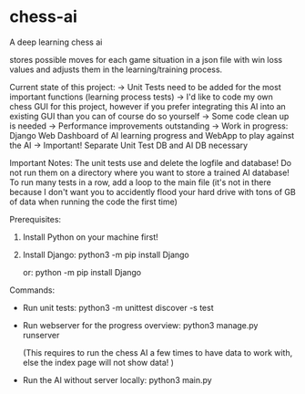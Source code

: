 # chess-ai

A deep learning chess ai

stores possible moves for each game situation in a json file with win loss values and adjusts them in the learning/training process.

Current state of this project:
-> Unit Tests need to be added for the most important functions (learning process tests)
-> I'd like to code my own chess GUI for this project, however if you prefer integrating this AI into an existing GUI than you can of course do so yourself
-> Some code clean up is needed
-> Performance improvements outstanding
-> Work in progress: Django Web Dashboard of AI learning progress and WebApp to play against the AI
-> Important! Separate Unit Test DB and AI DB necessary

Important Notes:
The unit tests use and delete the logfile and database!
Do not run them on a directory where you want to store a trained AI database!
To run many tests in a row, add a loop to the main file (it's not in there because I don't want you to accidently flood your hard drive with tons of GB of data when running the code the first time)

Prerequisites:

1. Install Python on your machine first!
2. Install Django: python3 -m pip install Django

   or: python -m pip install Django

Commands:

- Run unit tests: python3 -m unittest discover -s test

- Run webserver for the progress overview: python3 manage.py runserver

  (This requires to run the chess AI a few times to have data to work with, else the index page will not show data! )

- Run the AI without server locally: python3 main.py
